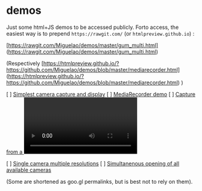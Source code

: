 demos
=====

Just some html+JS demos to be accessed publicly. Forto access, the easiest way is to prepend `https://rawgit.com/` (or `htmlpreview.github.io`) :

[https://rawgit.com/Miguelao/demos/master/gum_multi.html]
(https://rawgit.com/Miguelao/demos/master/gum_multi.html)

(Respectively
[https://htmlpreview.github.io/?https://github.com/Miguelao/demos/blob/master/mediarecorder.html]
(https://htmlpreview.github.io/?https://github.com/Miguelao/demos/blob/master/mediarecorder.html)
)

[ ] [Simplest camera capture and display](https://rawgit.com/Miguelao/demos/master/gum_simple.html)
[ ] [MediaRecorder demo](https://rawgit.com/Miguelao/demos/master/mediarecorder.html)
[ ] [Capture from a <video> tag](https://rawgit.com/Miguelao/demos/master/videoelementcapture.html)

[ ] [Single camera multiple resolutions](https://goo.gl/razUHd)
[ ] [Simultanenous opening of all available cameras](https://goo.gl/yIa75b)

(Some are shortened as goo.gl permalinks, but is best not to rely on them).

